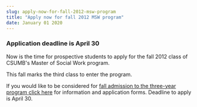 ```yaml
---
slug: apply-now-for-fall-2012-msw-program
title: "Apply now for fall 2012 MSW program"
date: January 01 2020
---
```


 
<h3>Application deadline is April 30</h3>
<p>
  Now is the time for prospective students to apply for the fall 2012 class of
  CSUMB's Master of Social Work program.
</p>
<p>This fall marks the third class to enter the program.</p>
<p>
  If you would like to be considered for
  <a href="https://csumb.edu/msw"
    >fall admission to the three&#45;year program click here</a
  >
  for information and application forms. Deadline to apply is April 30.
</p>
 

